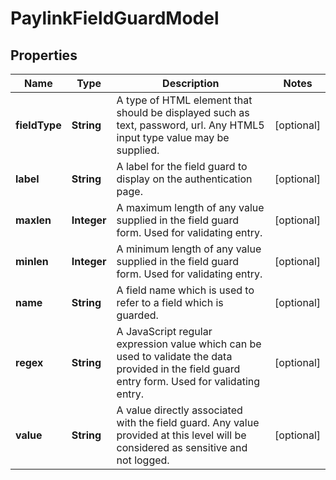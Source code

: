 

# PaylinkFieldGuardModel


## Properties

| Name | Type | Description | Notes |
|------------ | ------------- | ------------- | -------------|
|**fieldType** | **String** | A type of HTML element that should be displayed such as text, password, url. Any HTML5 input type value may be supplied. |  [optional] |
|**label** | **String** | A label for the field guard to display on the authentication page. |  [optional] |
|**maxlen** | **Integer** | A maximum length of any value supplied in the field guard form. Used for validating entry. |  [optional] |
|**minlen** | **Integer** | A minimum length of any value supplied in the field guard form. Used for validating entry. |  [optional] |
|**name** | **String** | A field name which is used to refer to a field which is guarded. |  [optional] |
|**regex** | **String** | A JavaScript regular expression value which can be used to validate the data provided in the field guard entry form. Used for validating entry. |  [optional] |
|**value** | **String** | A value directly associated with the field guard. Any value provided at this level will be considered as sensitive and not logged. |  [optional] |



